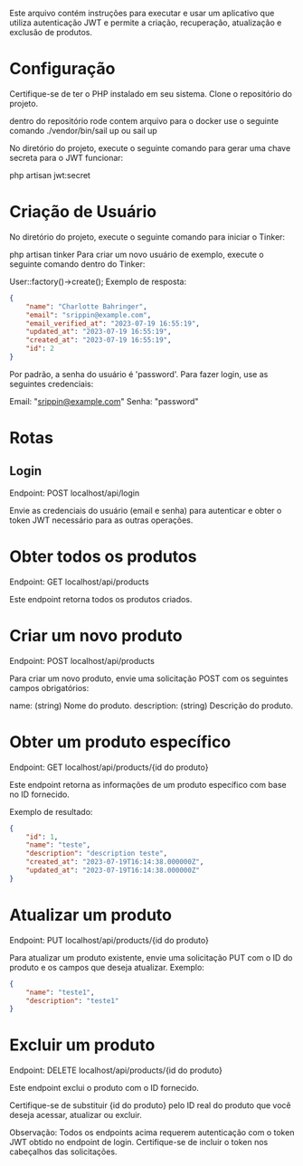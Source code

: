 Este arquivo contém instruções para executar e usar um aplicativo que utiliza autenticação JWT e permite a criação, recuperação, atualização e exclusão de produtos.

# Configuração
Certifique-se de ter o PHP instalado em seu sistema.
Clone o repositório do projeto.
 
dentro do repositório rode contem arquivo para o docker use o seguinte comando
./vendor/bin/sail up
ou 
sail up

No diretório do projeto, execute o seguinte comando para gerar uma chave secreta para o JWT funcionar:

php artisan jwt:secret

# Criação de Usuário
No diretório do projeto, execute o seguinte comando para iniciar o Tinker:

php artisan tinker
Para criar um novo usuário de exemplo, execute o seguinte comando dentro do Tinker:

User::factory()->create();
Exemplo de resposta:
```json
{
    "name": "Charlotte Bahringer",
    "email": "srippin@example.com",
    "email_verified_at": "2023-07-19 16:55:19",
    "updated_at": "2023-07-19 16:55:19",
    "created_at": "2023-07-19 16:55:19",
    "id": 2
}
```

Por padrão, a senha do usuário é 'password'. Para fazer login, use as seguintes credenciais:

Email: "srippin@example.com"
Senha: "password"
# Rotas
## Login
Endpoint: POST localhost/api/login

Envie as credenciais do usuário (email e senha) para autenticar e obter o token JWT necessário para as outras operações.

# Obter todos os produtos
Endpoint: GET localhost/api/products

Este endpoint retorna todos os produtos criados.

# Criar um novo produto
Endpoint: POST localhost/api/products

Para criar um novo produto, envie uma solicitação POST com os seguintes campos obrigatórios:

name: (string) Nome do produto.
description: (string) Descrição do produto.
# Obter um produto específico
Endpoint: GET localhost/api/products/{id do produto}

Este endpoint retorna as informações de um produto específico com base no ID fornecido.

Exemplo de resultado:
```json
{
    "id": 1,
    "name": "teste",
    "description": "description teste",
    "created_at": "2023-07-19T16:14:38.000000Z",
    "updated_at": "2023-07-19T16:14:38.000000Z"
}
```

# Atualizar um produto
Endpoint: PUT localhost/api/products/{id do produto}

Para atualizar um produto existente, envie uma solicitação PUT com o ID do produto e os campos que deseja atualizar. Exemplo:
```json
{
    "name": "teste1",
    "description": "teste1"
}
```
# Excluir um produto
Endpoint: DELETE localhost/api/products/{id do produto}

Este endpoint exclui o produto com o ID fornecido.

Certifique-se de substituir {id do produto} pelo ID real do produto que você deseja acessar, atualizar ou excluir.

Observação: Todos os endpoints acima requerem autenticação com o token JWT obtido no endpoint de login. Certifique-se de incluir o token nos cabeçalhos das solicitações.